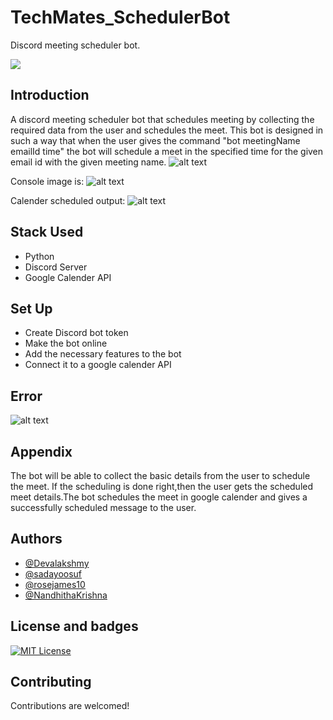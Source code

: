 # TechMates_SchedulerBot
Discord meeting scheduler bot.

<img src="https://play-lh.googleusercontent.com/d-q7pPnuPjD8pTamdbF7VCC-rjZTBAOreMk7TIT8kjOt7us8pY32-g4I8DRYhdzA2iHu">

## Introduction
A discord meeting scheduler bot that schedules meeting by collecting the required data from the user and schedules the meet.
This bot is designed in such a way that when the user gives the command "bot meetingName emailId time" the bot will schedule a meet in the specified time for the given email id with the given meeting name.
![alt text](https://github.com/rosejames10/TechMates_SchedulerBot/blob/b09b6b4dabfc5d17c147791ce98cae3736b1f3b3/Scheduler.png?raw=true)

Console image is:
![alt text](https://github.com/rosejames10/TechMates_SchedulerBot/blob/ec5e5195ba8af093dd6590148f592f1519fb5746/console.jpg?raw=true)

Calender scheduled output:
![alt text](?raw=true)


## Stack Used
* Python
* Discord Server
* Google Calender API

## Set Up
* Create Discord bot token
* Make the bot online
* Add the necessary features to the bot
* Connect it to a google calender API

## Error
![alt text](https://github.com/rosejames10/TechMates_SchedulerBot/blob/2bd0e650f5758eeb14ffd520d707a837e447d28b/Error.jpg?raw=true)


## Appendix
The bot will be able to collect the basic details from the user to schedule the meet. If the scheduling is done right,then the user gets the scheduled meet details.The bot schedules the meet in google calender and gives a successfully scheduled message to the user.

## Authors
- [@Devalakshmy](https://github.com/Devalakshmy)
- [@sadayoosuf](https://github.com/sadayoosuf)
- [@rosejames10](https://github.com/rosejames10)
- [@NandhithaKrishna](https://github.com/NandhithaKrishna)

## License and badges
[![MIT License](https://img.shields.io/badge/License-MIT-green.svg)](https://choosealicense.com/licenses/mit/)

## Contributing
Contributions are welcomed!
